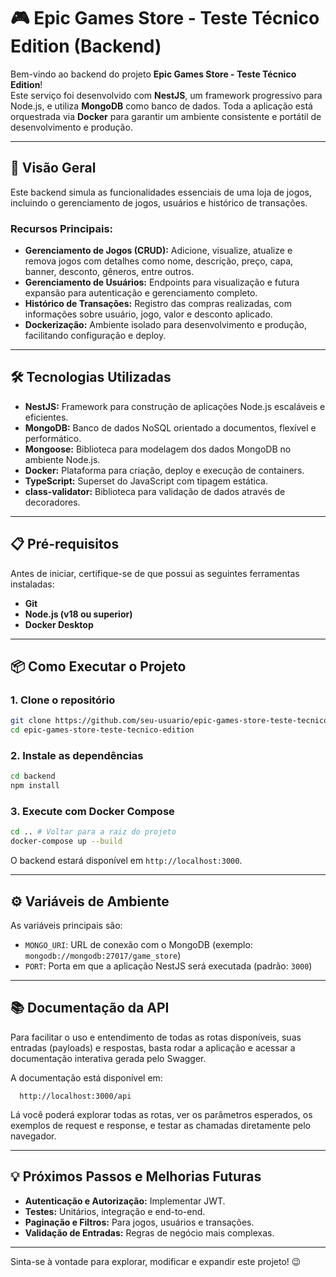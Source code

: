 # 🎮 Epic Games Store - Teste Técnico Edition (Backend)

Bem-vindo ao backend do projeto **Epic Games Store - Teste Técnico Edition**!  
Este serviço foi desenvolvido com **NestJS**, um framework progressivo para Node.js, e utiliza **MongoDB** como banco de dados. Toda a aplicação está orquestrada via **Docker** para garantir um ambiente consistente e portátil de desenvolvimento e produção.

---

## 🚀 Visão Geral

Este backend simula as funcionalidades essenciais de uma loja de jogos, incluindo o gerenciamento de jogos, usuários e histórico de transações.

### Recursos Principais:

- **Gerenciamento de Jogos (CRUD):** Adicione, visualize, atualize e remova jogos com detalhes como nome, descrição, preço, capa, banner, desconto, gêneros, entre outros.
- **Gerenciamento de Usuários:** Endpoints para visualização e futura expansão para autenticação e gerenciamento completo.
- **Histórico de Transações:** Registro das compras realizadas, com informações sobre usuário, jogo, valor e desconto aplicado.
- **Dockerização:** Ambiente isolado para desenvolvimento e produção, facilitando configuração e deploy.

---

## 🛠️ Tecnologias Utilizadas

- **NestJS:** Framework para construção de aplicações Node.js escaláveis e eficientes.
- **MongoDB:** Banco de dados NoSQL orientado a documentos, flexível e performático.
- **Mongoose:** Biblioteca para modelagem dos dados MongoDB no ambiente Node.js.
- **Docker:** Plataforma para criação, deploy e execução de containers.
- **TypeScript:** Superset do JavaScript com tipagem estática.
- **class-validator:** Biblioteca para validação de dados através de decoradores.

---

## 📋 Pré-requisitos

Antes de iniciar, certifique-se de que possui as seguintes ferramentas instaladas:

- **Git**
- **Node.js (v18 ou superior)**
- **Docker Desktop**

---

## 📦 Como Executar o Projeto

### 1. Clone o repositório

```bash
git clone https://github.com/seu-usuario/epic-games-store-teste-tecnico-edition.git
cd epic-games-store-teste-tecnico-edition
```

### 2. Instale as dependências

```bash
cd backend
npm install
```

### 3. Execute com Docker Compose

```bash
cd .. # Voltar para a raiz do projeto
docker-compose up --build
```

O backend estará disponível em `http://localhost:3000`.

---

## ⚙️ Variáveis de Ambiente

As variáveis principais são:

- `MONGO_URI`: URL de conexão com o MongoDB (exemplo: `mongodb://mongodb:27017/game_store`)
- `PORT`: Porta em que a aplicação NestJS será executada (padrão: `3000`)

---

## 📚 Documentação da API

Para facilitar o uso e entendimento de todas as rotas disponíveis, suas entradas (payloads) e respostas, basta rodar a aplicação e acessar a documentação interativa gerada pelo Swagger.

A documentação está disponível em:

```
  http://localhost:3000/api
```

Lá você poderá explorar todas as rotas, ver os parâmetros esperados, os exemplos de request e response, e testar as chamadas diretamente pelo navegador.

---

## 💡 Próximos Passos e Melhorias Futuras

- **Autenticação e Autorização:** Implementar JWT.
- **Testes:** Unitários, integração e end-to-end.
- **Paginação e Filtros:** Para jogos, usuários e transações.
- **Validação de Entradas:** Regras de negócio mais complexas.

---

Sinta-se à vontade para explorar, modificar e expandir este projeto! 😉
